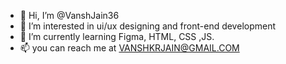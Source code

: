 - 👋 Hi, I’m @VanshJain36
- 👀 I’m interested in ui/ux designing and front-end development 
- 🌱 I’m currently learning Figma, HTML, CSS ,JS.
- 📫 you can reach me at VANSHKRJAIN@GMAIL.COM

<!---
VanshJain36/VanshJain36 is a ✨ special ✨ repository because its `README.md` (this file) appears on your GitHub profile.
You can click the Preview link to take a look at your changes.
--->
